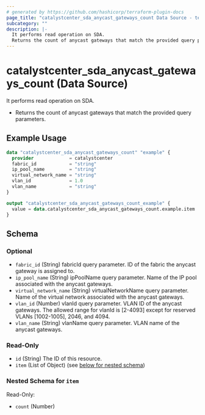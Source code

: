 ```yaml
---
# generated by https://github.com/hashicorp/terraform-plugin-docs
page_title: "catalystcenter_sda_anycast_gateways_count Data Source - terraform-provider-catalystcenter"
subcategory: ""
description: |-
  It performs read operation on SDA.
  Returns the count of anycast gateways that match the provided query parameters.
---
```


# catalystcenter_sda_anycast_gateways_count (Data Source)

It performs read operation on SDA.

- Returns the count of anycast gateways that match the provided query parameters.

## Example Usage

```terraform
data "catalystcenter_sda_anycast_gateways_count" "example" {
  provider             = catalystcenter
  fabric_id            = "string"
  ip_pool_name         = "string"
  virtual_network_name = "string"
  vlan_id              = 1.0
  vlan_name            = "string"
}

output "catalystcenter_sda_anycast_gateways_count_example" {
  value = data.catalystcenter_sda_anycast_gateways_count.example.item
}
```

<!-- schema generated by tfplugindocs -->
## Schema

### Optional

- `fabric_id` (String) fabricId query parameter. ID of the fabric the anycast gateway is assigned to.
- `ip_pool_name` (String) ipPoolName query parameter. Name of the IP pool associated with the anycast gateways.
- `virtual_network_name` (String) virtualNetworkName query parameter. Name of the virtual network associated with the anycast gateways.
- `vlan_id` (Number) vlanId query parameter. VLAN ID of the anycast gateways. The allowed range for vlanId is [2-4093] except for reserved VLANs [1002-1005], 2046, and 4094.
- `vlan_name` (String) vlanName query parameter. VLAN name of the anycast gateways.

### Read-Only

- `id` (String) The ID of this resource.
- `item` (List of Object) (see [below for nested schema](#nestedatt--item))

<a id="nestedatt--item"></a>
### Nested Schema for `item`

Read-Only:

- `count` (Number)
